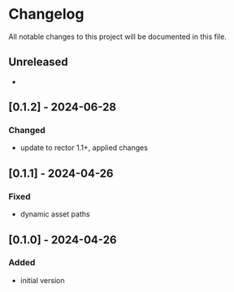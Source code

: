 # Changelog

All notable changes to this project will be documented in this file.

## Unreleased

- 

## [0.1.2] - 2024-06-28

### Changed

- update to rector 1.1+, applied changes

## [0.1.1] - 2024-04-26

### Fixed

- dynamic asset paths

## [0.1.0] - 2024-04-26

### Added

- initial version
